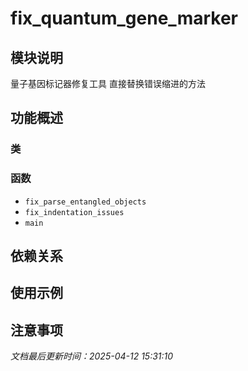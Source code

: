 # fix_quantum_gene_marker

## 模块说明
量子基因标记器修复工具
直接替换错误缩进的方法

## 功能概述

### 类


### 函数

- `fix_parse_entangled_objects`
- `fix_indentation_issues`
- `main`

## 依赖关系

## 使用示例

## 注意事项

*文档最后更新时间：2025-04-12 15:31:10*